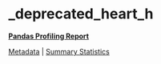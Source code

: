# _deprecated_heart_h

[**Pandas Profiling Report**](https://epistasislab.github.io/pmlb/profile/_deprecated_heart_h.html)

[Metadata](metadata.yaml) | [Summary Statistics](summary_stats.tsv)

